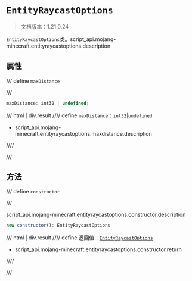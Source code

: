 # `EntityRaycastOptions`

> 文档版本：1.21.0.24

`EntityRaycastOptions`类。script_api.mojang-minecraft.entityraycastoptions.description

## 属性

/// define
`maxDistance`


///

```js
maxDistance: int32 | undefined;
```

/// html | div.result
//// define
`maxDistance`：`int32`|`undefined`

- script_api.mojang-minecraft.entityraycastoptions.maxdistance.description


////

///


## 方法

/// define
`constructor`


///

script_api.mojang-minecraft.entityraycastoptions.constructor.description

```js
new constructor(): EntityRaycastOptions
```

/// html | div.result
//// define
返回值：[`EntityRaycastOptions`](./entityraycastoptions.md)

- script_api.mojang-minecraft.entityraycastoptions.constructor.return


////

///


